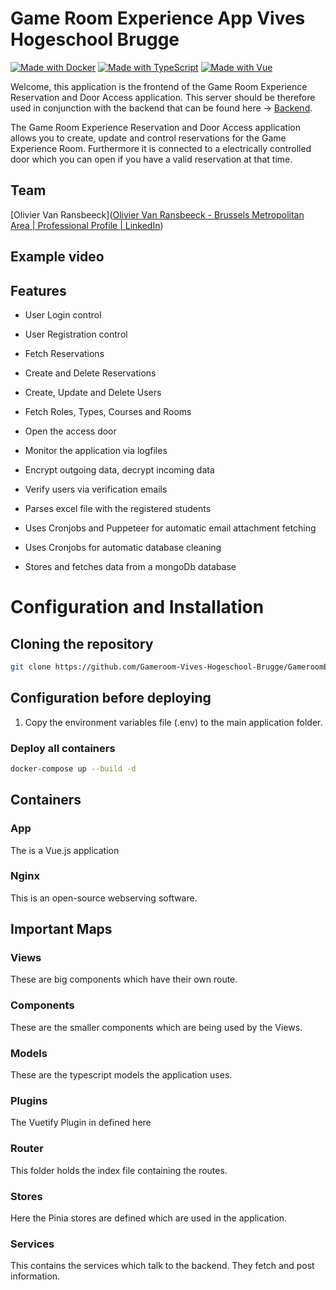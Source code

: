 # Game Room Experience App Vives Hogeschool Brugge

[![Made with Docker](https://img.shields.io/badge/Made_with-Docker-blue?logo=docker&logoColor=white)](https://www.docker.com/ "Go to Docker homepage")
[![Made with TypeScript](https://img.shields.io/badge/TypeScript-5-blue?logo=typescript&logoColor=white)](https://typescriptlang.org "Go to TypeScript homepage")
[![Made with Vue](https://img.shields.io/badge/Vue-3-blue?logo=vue.js&logoColor=white)](https://v3.vuejs.org "Go to Vue homepage")

Welcome, this application is the frontend of the Game Room Experience Reservation and Door Access application. This server should be therefore used in conjunction with the backend that can be found here -> [Backend](https://github.com/Gameroom-Vives-Hogeschool-Brugge/GameRoomExperienceServer-VHB).

The Game Room Experience Reservation and Door Access application allows you to create, update and control reservations for the Game Experience Room. Furthermore it is connected to a electrically controlled door which you can open if you have a valid reservation at that time.

## Team

[Olivier Van Ransbeeck]([Olivier Van Ransbeeck - Brussels Metropolitan Area | Professional Profile | LinkedIn](https://www.linkedin.com/in/oliviervanransbeeck/))

## Example video

## Features

- User Login control

- User Registration control

- Fetch Reservations

- Create and Delete Reservations

- Create, Update and Delete Users

- Fetch Roles, Types, Courses and Rooms

- Open the access door

- Monitor the application via logfiles

- Encrypt outgoing data, decrypt incoming data

- Verify users via verification emails

- Parses excel file with the registered students

- Uses Cronjobs and Puppeteer for automatic email attachment fetching

- Uses Cronjobs for automatic database cleaning

- Stores and fetches data from a mongoDb database

# Configuration and Installation

## Cloning the repository

```bash
git clone https://github.com/Gameroom-Vives-Hogeschool-Brugge/GameroomExperienceApp-VHB.git
```

## Configuration before deploying

1. Copy the environment variables file (.env) to the main application folder.

### Deploy all containers

```bash
docker-compose up --build -d
```

## Containers

### App

The is a Vue.js application

### Nginx

This is an open-source webserving software.

## Important Maps

### Views

These are big components which have their own route.

### Components

These are the smaller components which are being used by the Views.

### Models

These are the typescript models the application uses.

### Plugins

The Vuetify Plugin in defined here

### Router

This folder holds the index file containing the routes.

### Stores

Here the Pinia stores are defined which are used in the application.

### Services

This contains the services which talk to the backend. They fetch and post information.
